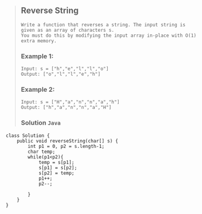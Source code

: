 >## Reverse String
>```
>Write a function that reverses a string. The input string is given as an array of characters s.
>You must do this by modifying the input array in-place with O(1) extra memory.
>```
>### Example 1:
>```
>Input: s = ["h","e","l","l","o"]
>Output: ["o","l","l","e","h"]
>```
>### Example 2:
>```
>Input: s = ["H","a","n","n","a","h"]
>Output: ["h","a","n","n","a","H"]
>```
>### Solution `Java`
```
class Solution {
    public void reverseString(char[] s) {
        int p1 = 0, p2 = s.length-1;
        char temp;
        while(p1<p2){
            temp = s[p1];
            s[p1] = s[p2];
            s[p2] = temp;
            p1++;
            p2--;

        }
    }
}
```
